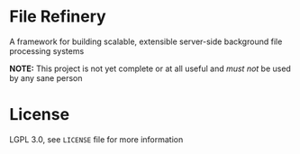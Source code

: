 # File Refinery

A framework for building scalable, extensible server-side background file processing systems

**NOTE:** This project is not yet complete or at all useful and *must not* be used by any sane person

# License

LGPL 3.0, see `LICENSE` file for more information
